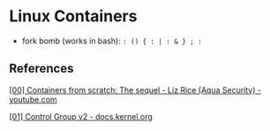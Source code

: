 # Linux Containers

- fork bomb (works in bash): `: () { : | : & } ; :`

## References

[[00] Containers from scratch: The sequel - Liz Rice (Aqua Security) - youtube.com](https://www.youtube.com/watch?v=_TsSmSu57Zo)

[[01] Control Group v2 - docs.kernel.org](https://docs.kernel.org/admin-guide/cgroup-v2.html)
